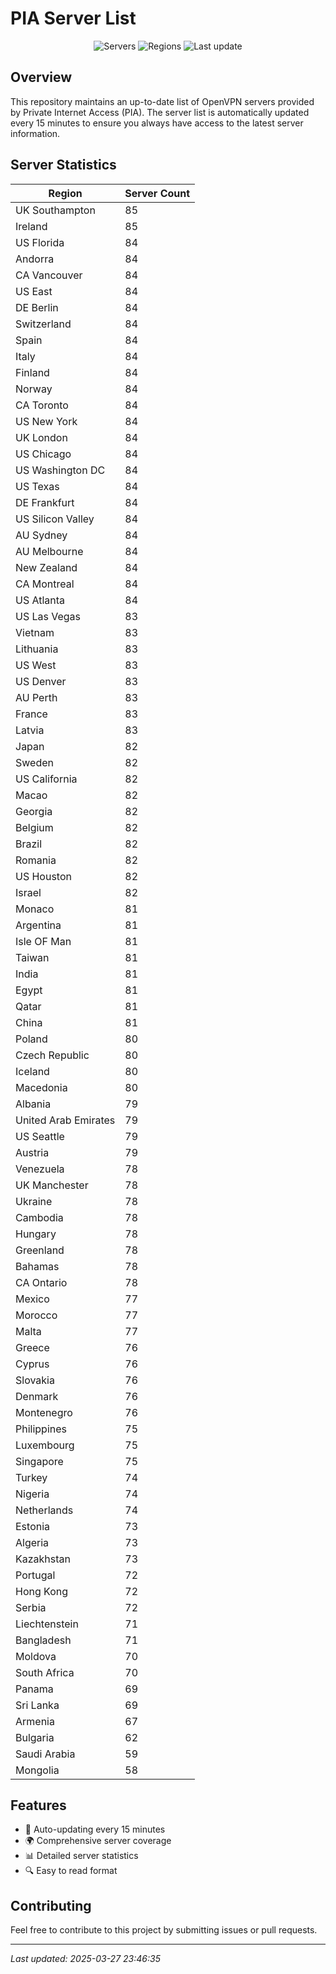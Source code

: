 # PIA Server List

<div align="center">

![Servers](https://img.shields.io/badge/servers-7,653-blue)
![Regions](https://img.shields.io/badge/regions-97-blue)
![Last update](https://img.shields.io/badge/Last_Updated-March_27_2025_18:46_EST-blue)

</div>

## Overview
This repository maintains an up-to-date list of OpenVPN servers provided by Private Internet Access (PIA). The server list is automatically updated every 15 minutes to ensure you always have access to the latest server information.

## Server Statistics
| Region | Server Count |
|--------|--------------|
| UK Southampton                 | 85           |
| Ireland                        | 85           |
| US Florida                     | 84           |
| Andorra                        | 84           |
| CA Vancouver                   | 84           |
| US East                        | 84           |
| DE Berlin                      | 84           |
| Switzerland                    | 84           |
| Spain                          | 84           |
| Italy                          | 84           |
| Finland                        | 84           |
| Norway                         | 84           |
| CA Toronto                     | 84           |
| US New York                    | 84           |
| UK London                      | 84           |
| US Chicago                     | 84           |
| US Washington DC               | 84           |
| US Texas                       | 84           |
| DE Frankfurt                   | 84           |
| US Silicon Valley              | 84           |
| AU Sydney                      | 84           |
| AU Melbourne                   | 84           |
| New Zealand                    | 84           |
| CA Montreal                    | 84           |
| US Atlanta                     | 84           |
| US Las Vegas                   | 83           |
| Vietnam                        | 83           |
| Lithuania                      | 83           |
| US West                        | 83           |
| US Denver                      | 83           |
| AU Perth                       | 83           |
| France                         | 83           |
| Latvia                         | 83           |
| Japan                          | 82           |
| Sweden                         | 82           |
| US California                  | 82           |
| Macao                          | 82           |
| Georgia                        | 82           |
| Belgium                        | 82           |
| Brazil                         | 82           |
| Romania                        | 82           |
| US Houston                     | 82           |
| Israel                         | 82           |
| Monaco                         | 81           |
| Argentina                      | 81           |
| Isle OF Man                    | 81           |
| Taiwan                         | 81           |
| India                          | 81           |
| Egypt                          | 81           |
| Qatar                          | 81           |
| China                          | 81           |
| Poland                         | 80           |
| Czech Republic                 | 80           |
| Iceland                        | 80           |
| Macedonia                      | 80           |
| Albania                        | 79           |
| United Arab Emirates           | 79           |
| US Seattle                     | 79           |
| Austria                        | 79           |
| Venezuela                      | 78           |
| UK Manchester                  | 78           |
| Ukraine                        | 78           |
| Cambodia                       | 78           |
| Hungary                        | 78           |
| Greenland                      | 78           |
| Bahamas                        | 78           |
| CA Ontario                     | 78           |
| Mexico                         | 77           |
| Morocco                        | 77           |
| Malta                          | 77           |
| Greece                         | 76           |
| Cyprus                         | 76           |
| Slovakia                       | 76           |
| Denmark                        | 76           |
| Montenegro                     | 76           |
| Philippines                    | 75           |
| Luxembourg                     | 75           |
| Singapore                      | 75           |
| Turkey                         | 74           |
| Nigeria                        | 74           |
| Netherlands                    | 74           |
| Estonia                        | 73           |
| Algeria                        | 73           |
| Kazakhstan                     | 73           |
| Portugal                       | 72           |
| Hong Kong                      | 72           |
| Serbia                         | 72           |
| Liechtenstein                  | 71           |
| Bangladesh                     | 71           |
| Moldova                        | 70           |
| South Africa                   | 70           |
| Panama                         | 69           |
| Sri Lanka                      | 69           |
| Armenia                        | 67           |
| Bulgaria                       | 62           |
| Saudi Arabia                   | 59           |
| Mongolia                       | 58           |

## Features
- 🔄 Auto-updating every 15 minutes
- 🌍 Comprehensive server coverage
- 📊 Detailed server statistics
- 🔍 Easy to read format

## Contributing
Feel free to contribute to this project by submitting issues or pull requests.

---
*Last updated: 2025-03-27 23:46:35*
